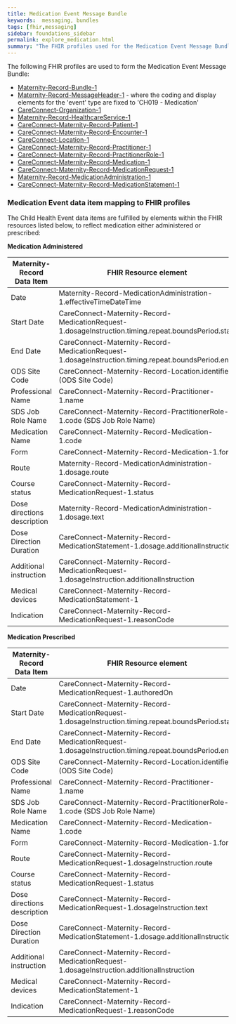 ```yaml
---
title: Medication Event Message Bundle
keywords:  messaging, bundles
tags: [fhir,messaging]
sidebar: foundations_sidebar
permalink: explore_medication.html
summary: "The FHIR profiles used for the Medication Event Message Bundle"
---
```


The following FHIR profiles are used to form the Medication Event Message Bundle:

- [Maternity-Record-Bundle-1](https://fhir.nhs.uk/STU3/StructureDefinition/Maternity-Record-Bundle-1)
- [Maternity-Record-MessageHeader-1](https://fhir.nhs.uk/STU3/StructureDefinition/Maternity-Record-MessageHeader-1) - where the coding and display elements for the 'event' type are fixed to 'CH019 - Medication'
- [CareConnect-Organization-1](https://fhir.hl7.org.uk/STU3/StructureDefinition/CareConnect-Organization-1)
- [Maternity-Record-HealthcareService-1](https://fhir.nhs.uk/STU3/StructureDefinition/Maternity-Record-HealthcareService-1)
- [CareConnect-Maternity-Record-Patient-1](https://fhir.nhs.uk/STU3/StructureDefinition/CareConnect-Maternity-Record-Patient-1)
- [CareConnect-Maternity-Record-Encounter-1](https://fhir.nhs.uk/STU3/StructureDefinition/CareConnect-Maternity-Record-Encounter-1)
- [CareConnect-Location-1](https://fhir.hl7.org.uk/STU3/StructureDefinition/CareConnect-Location-1)
- [CareConnect-Maternity-Record-Practitioner-1](https://fhir.nhs.uk/STU3/StructureDefinition/CareConnect-Maternity-Record-Practitioner-1)
- [CareConnect-Maternity-Record-PractitionerRole-1](https://fhir.nhs.uk/STU3/StructureDefinition/CareConnect-Maternity-Record-PractitionerRole-1)
- [CareConnect-Maternity-Record-Medication-1](https://fhir.nhs.uk/STU3/StructureDefinition/CareConnect-Maternity-Record-Medication-1)
- [CareConnect-Maternity-Record-MedicationRequest-1](https://fhir.nhs.uk/STU3/StructureDefinition/CareConnect-Maternity-Record-MedicationRequest-1)
- [Maternity-Record-MedicationAdministration-1](https://fhir.nhs.uk/STU3/StructureDefinition/Maternity-Record-MedicationAdministration-1)
- [CareConnect-Maternity-Record-MedicationStatement-1](https://fhir.nhs.uk/STU3/StructureDefinition/CareConnect-Maternity-Record-MedicationStatement-1)  


### Medication Event data item mapping to FHIR profiles ###

The Child Health Event data items are fulfilled by elements within the FHIR resources listed below, to reflect medication either administered or prescribed:

**Medication Administered**

| Maternity-Record Data Item               | FHIR Resource element                                                     | Mandatory/Required/Optional |
|-----------------------------|---------------------------------------------------------------------------|-----------------------------|
| Date                        | Maternity-Record-MedicationAdministration-1.effectiveTimeDateTime                      | Mandatory                   |
| Start Date                  | CareConnect-Maternity-Record-MedicationRequest-1.dosageInstruction.timing.repeat.boundsPeriod.start   | Required                    |
| End Date                    | CareConnect-Maternity-Record-MedicationRequest-1.dosageInstruction.timing.repeat.boundsPeriod.end     | Required                    |
| ODS Site Code               | CareConnect-Maternity-Record-Location.identifier (ODS Site Code)                       | Required                    |
| Professional Name           | CareConnect-Maternity-Record-Practitioner-1.name                                       | Required                    |
| SDS Job Role Name           | CareConnect-Maternity-Record-PractitionerRole-1.code (SDS Job Role Name)       | Required                    |
| Medication Name             | CareConnect-Maternity-Record-Medication-1.code	                                | Mandatory                   |
| Form                        | CareConnect-Maternity-Record-Medication-1.form                                 | Required                    |
| Route                       | Maternity-Record-MedicationAdministration-1.dosage.route                             | Required                    |
| Course status               | CareConnect-Maternity-Record-MedicationRequest-1.status                                  | Optional                    |
| Dose directions description | Maternity-Record-MedicationAdministration-1.dosage.text             | Optional                    |
| Dose Direction Duration     | CareConnect-Maternity-Record-MedicationStatement-1.dosage.additionalInstruction                                    | Required                    |
| Additional instruction      | CareConnect-Maternity-Record-MedicationRequest-1.dosageInstruction.additionalInstruction | Optional                    |
| Medical devices             | CareConnect-Maternity-Record-MedicationStatement-1                                                 | Optional                    |
| Indication                  | CareConnect-Maternity-Record-MedicationRequest-1.reasonCode                                  | Required                    |


**Medication Prescribed**

| Maternity-Record Data Item               | FHIR Resource element                                                     | Mandatory/Required/Optional |
|-----------------------------|---------------------------------------------------------------------------|-----------------------------|
| Date                        | CareConnect-Maternity-Record-MedicationRequest-1.authoredOn                     | Mandatory                   |
| Start Date                  | CareConnect-Maternity-Record-MedicationRequest-1.dosageInstruction.timing.repeat.boundsPeriod.start   | Required                    |
| End Date                    | CareConnect-Maternity-Record-MedicationRequest-1.dosageInstruction.timing.repeat.boundsPeriod.end     | Required                    |
| ODS Site Code               | CareConnect-Maternity-Record-Location.identifier (ODS Site Code)                       | Required                    |
| Professional Name           | CareConnect-Maternity-Record-Practitioner-1.name                                       | Required                    |
| SDS Job Role Name           | CareConnect-Maternity-Record-PractitionerRole-1.code (SDS Job Role Name)       | Required                    |
| Medication Name             | CareConnect-Maternity-Record-Medication-1.code	                                | Mandatory                   |
| Form                        | CareConnect-Maternity-Record-Medication-1.form                                 | Required                    |
| Route                       | CareConnect-Maternity-Record-MedicationRequest-1.dosageInstruction.route                             | Required                    |
| Course status               | CareConnect-Maternity-Record-MedicationRequest-1.status                                  | Optional                    |
| Dose directions description | CareConnect-Maternity-Record-MedicationRequest-1.dosageInstruction.text             | Optional                    |
| Dose Direction Duration     | CareConnect-Maternity-Record-MedicationStatement-1.dosage.additionalInstruction                                    | Required                    |
| Additional instruction      | CareConnect-Maternity-Record-MedicationRequest-1.dosageInstruction.additionalInstruction | Optional                    |
| Medical devices             | CareConnect-Maternity-Record-MedicationStatement-1                                                 | Optional                    |
| Indication                  | CareConnect-Maternity-Record-MedicationRequest-1.reasonCode                                  | Required                    |          